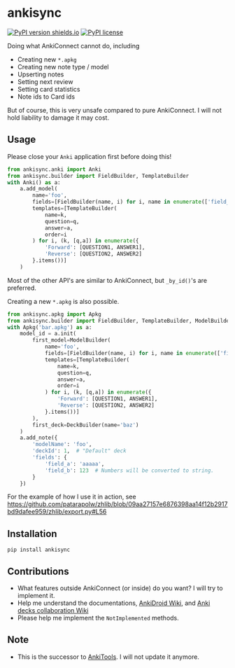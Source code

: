 # ankisync

[![PyPI version shields.io](https://img.shields.io/pypi/v/ankisync.svg)](https://pypi.python.org/pypi/ankisync/)
[![PyPI license](https://img.shields.io/pypi/l/ankisync.svg)](https://pypi.python.org/pypi/ankisync/)

Doing what AnkiConnect cannot do, including
- Creating new `*.apkg`
- Creating new note type / model
- Upserting notes
- Setting next review
- Setting card statistics
- Note ids to Card ids

But of course, this is very unsafe compared to pure AnkiConnect. I will not hold liability to damage it may cost.

## Usage

Please close your `Anki` application first before doing this!

```python
from ankisync.anki import Anki
from ankisync.builder import FieldBuilder, TemplateBuilder
with Anki() as a:
    a.add_model(
        name='foo',
        fields=[FieldBuilder(name, i) for i, name in enumerate(['field_a', 'field_b', 'field_c'])],
        templates=[TemplateBuilder(
            name=k,
            question=q,
            answer=a,
            order=i
        ) for i, (k, [q,a]) in enumerate({
            'Forward': [QUESTION1, ANSWER1],
            'Reverse': [QUESTION2, ANSWER2]
        }.items())]
    )
```

Most of the other API's are similar to AnkiConnect, but `_by_id()`'s are preferred.

Creating a new `*.apkg` is also possible.

```python
from ankisync.apkg import Apkg
from ankisync.builder import FieldBuilder, TemplateBuilder, ModelBuilder, DeckBuilder
with Apkg('bar.apkg') as a:
    model_id = a.init(
        first_model=ModelBuilder(
            name='foo',
            fields=[FieldBuilder(name, i) for i, name in enumerate(['field_a', 'field_b', 'field_c'])],
            templates=[TemplateBuilder(
                name=k,
                question=q,
                answer=a,
                order=i
            ) for i, (k, [q,a]) in enumerate({
                'Forward': [QUESTION1, ANSWER1],
                'Reverse': [QUESTION2, ANSWER2]
            }.items())]
        ),
        first_deck=DeckBuilder(name='baz')
    )
    a.add_note({
        'modelName': 'foo',
        'deckId': 1,  # "Default" deck
        'fields': {
            'field_a': 'aaaaa',
            'field_b': 123  # Numbers will be converted to string.
        }
    })
```

For the example of how I use it in action, see https://github.com/patarapolw/zhlib/blob/09aa27157e6876398aa14f12b2917bd9dafee959/zhlib/export.py#L56

## Installation

```
pip install ankisync
```

## Contributions

- What features outside AnkiConnect (or inside) do you want? I will try to implement it.
- Help me understand the documentations, [AnkiDroid Wiki](https://github.com/ankidroid/Anki-Android/wiki/Database-Structure), and [Anki decks collaboration Wiki](http://decks.wikia.com/wiki/Anki_APKG_format_documentation) 
- Please help me implement the `NotImplemented` methods.

## Note

- This is the successor to [AnkiTools](https://github.com/patarapolw/AnkiTools). I will not update it anymore.
